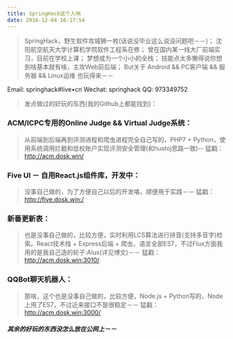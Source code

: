 ```yaml
---
title: SpringHack这个人呐
date: 2016-12-04 16:17:54
---
```


> SpringHack，野生软件攻城狮一枚(话说没毕业这么说没问题吧－－)；
> 沈阳航空航天大学计算机学院软件工程系在修；
> 曾在国内某一线大厂前端实习，目前在学校上课；
> 梦想成为一个小小的全栈；
> 技能点太多懒得说你想到啥基本就有啥，主攻Web前后端；
> But关于 Android && PC客户端 && 服务器 && Linux运维 也玩得来－－


Email: springhack#live•cn
Wechat: springhack
QQ: 973349752


> 发点做过的好玩的东西(我的Github上都能找到)：


### ACM/ICPC专用的Online Judge && Virtual Judge系统：
> 从前端到后端再到评测进程和爬虫进程完全自己写的，PHP7 + Python，使用系统调用拦截和低权账户实现评测安全管理(和hustoj思路一致)--
> 猛戳：http://acm.dosk.win/


### Five UI － 自用React.js组件库，开发中：
> 没事自己做的，为了方便自己以后的开发咯，顺便用于实践－－
> 猛戳：http://five.dosk.win:/


### 新番更新表：
> 也是没事自己做的，比较方便，实时利用LCS算法进行拼音(支持多音字)检索。React技术栈 + Express后端 + 爬虫，语言全部ES7，不过Flux方面我用的是我自己造的轮子:Alux(详见博文)－－
> 猛戳：http://acm.dosk.win:3010/


### QQBot聊天机器人：
> 那啥，这个也是没事自己做的，比较方便，Node.js + Python写的，Node上用了ES7，不过近来接口不是很稳定－－
> 猛戳：http://acm.dosk.win:3000/

##### 其余的好玩的东西没怎么放在公网上－－
